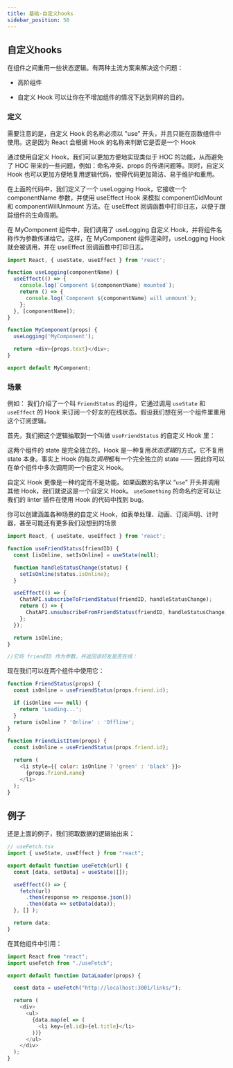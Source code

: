 ```yaml
---
title: 基础-自定义hooks
sidebar_position: 58
---
```


## 自定义hooks
在组件之间重用一些状态逻辑。有两种主流方案来解决这个问题：

* 高阶组件

* 自定义 Hook 可以让你在不增加组件的情况下达到同样的目的。

### 定义
需要注意的是，自定义 Hook 的名称必须以 "use" 开头，并且只能在函数组件中使用。这是因为 React 会根据 Hook 的名称来判断它是否是一个 Hook

通过使用自定义 Hook，我们可以更加方便地实现类似于 HOC 的功能，从而避免了 HOC 带来的一些问题，例如：命名冲突、props 的传递问题等。同时，自定义 Hook 也可以更加方便地复用逻辑代码，使得代码更加简洁、易于维护和重用。


在上面的代码中，我们定义了一个 useLogging Hook，它接收一个 componentName 参数，并使用 useEffect Hook 来模拟 componentDidMount 和 componentWillUnmount 方法。在 useEffect 回调函数中打印日志，以便于跟踪组件的生命周期。

在 MyComponent 组件中，我们调用了 useLogging 自定义 Hook，并将组件名称作为参数传递给它。这样，在 MyComponent 组件渲染时，useLogging Hook 就会被调用，并在 useEffect 回调函数中打印日志。
```js
import React, { useState, useEffect } from 'react';

function useLogging(componentName) {
  useEffect(() => {
    console.log(`Component ${componentName} mounted`);
    return () => {
      console.log(`Component ${componentName} will unmount`);
    };
  }, [componentName]);
}

function MyComponent(props) {
  useLogging('MyComponent');

  return <div>{props.text}</div>;
}

export default MyComponent;
```

### 场景
例如：
我们介绍了一个叫 `FriendStatus` 的组件，它通过调用 `useState` 和 `useEffect` 的 Hook 来订阅一个好友的在线状态。假设我们想在另一个组件里重用这个订阅逻辑。

首先，我们把这个逻辑抽取到一个叫做 `useFriendStatus` 的自定义 Hook 里：

这两个组件的 state 是完全独立的。Hook 是一种复用*状态逻辑*的方式，它不复用 state 本身。事实上 Hook 的每次*调用*都有一个完全独立的 state —— 因此你可以在单个组件中多次调用同一个自定义 Hook。

自定义 Hook 更像是一种约定而不是功能。如果函数的名字以 “`use`” 开头并调用其他 Hook，我们就说这是一个自定义 Hook。 `useSomething` 的命名约定可以让我们的 linter 插件在使用 Hook 的代码中找到 bug。

你可以创建涵盖各种场景的自定义 Hook，如表单处理、动画、订阅声明、计时器，甚至可能还有更多我们没想到的场景
```js
import React, { useState, useEffect } from 'react';

function useFriendStatus(friendID) {
  const [isOnline, setIsOnline] = useState(null);

  function handleStatusChange(status) {
    setIsOnline(status.isOnline);
  }

  useEffect(() => {
    ChatAPI.subscribeToFriendStatus(friendID, handleStatusChange);
    return () => {
      ChatAPI.unsubscribeFromFriendStatus(friendID, handleStatusChange);
    };
  });

  return isOnline;
}

//它将 friendID 作为参数，并返回该好友是否在线：
```

现在我们可以在两个组件中使用它：
```js
function FriendStatus(props) {
  const isOnline = useFriendStatus(props.friend.id);

  if (isOnline === null) {
    return 'Loading...';
  }
  return isOnline ? 'Online' : 'Offline';
}
```

```js
function FriendListItem(props) {
  const isOnline = useFriendStatus(props.friend.id);

  return (
    <li style={{ color: isOnline ? 'green' : 'black' }}>
      {props.friend.name}
    </li>
  );
}
```

## 例子
还是上面的例子，我们把取数据的逻辑抽出来：
```js
// useFetch.tsx
import { useState, useEffect } from "react";

export default function useFetch(url) {
  const [data, setData] = useState([]);

  useEffect(() => {
    fetch(url)
      .then(response => response.json())
      .then(data => setData(data));
  }, [] );

  return data;
}
```

在其他组件中引用：
```js
import React from "react";
import useFetch from "./useFetch";

export default function DataLoader(props) {

  const data = useFetch("http://localhost:3001/links/");

  return (
    <div>
      <ul>
        {data.map(el => (
          <li key={el.id}>{el.title}</li>
        ))}
      </ul>
    </div>
  );
}
```